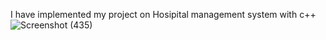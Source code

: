 I have implemented my project on Hosipital management system with c++ 
![Screenshot (435)](https://github.com/NandiniMokhamatam/c-plus-plus/assets/113964381/74acda13-88dc-49ff-9064-08ea3caf4166)
